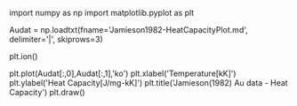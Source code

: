 import numpy as np
import matplotlib.pyplot as plt

Audat = np.loadtxt(fname='Jamieson1982-HeatCapacityPlot.md', delimiter='|', skiprows=3)

plt.ion()

plt.plot(Audat[:,0],Audat[:,1],'ko')
plt.xlabel('Temperature[kK]')
plt.ylabel('Heat Capacity[J/mg-kK]')
plt.title('Jamieson(1982) Au data - Heat Capacity')
plt.draw()